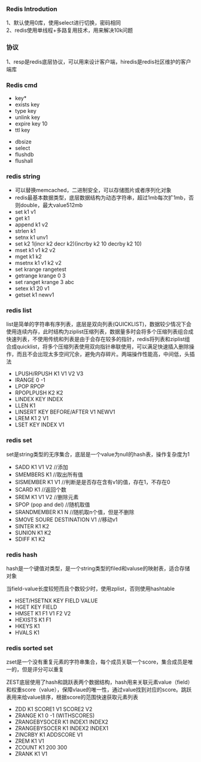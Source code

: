 ### Redis Introdution
1、默认使用0库，使用select进行切换，密码相同<BR>
2、redis使用单线程+多路复用技术，用来解决10k问题<br>

### 协议
1、resp是redis底层协议，可以用来设计客户端，hiredis是redis社区维护的客户端库

### Redis cmd
- key*
- exists key
- type key
- unlink key
- expire key 10
- ttl key

* dbsize
* select
* flushdb
* flushall

### redis string
* 可以替换memcached，二进制安全，可以存储图片或者序列化对象
* redis最基本数据类型，底层数据结构为动态字符串，超过1mb每次扩1mb，否则double，最大value512mb
* set k1 v1
* get k1
* append k1 v2
* strlen k1
* setnx k1 unv1
* set k2 1(incr k2 decr k2)(incrby k2 10  decrby k2 10)
* mset k1 v1 k2 v2
* mget k1 k2
* msetnx k1 v1 k2 v2
* set krange rangetest
* getrange krange 0 3
* set ranget krange 3 abc 
* setex k1 20 v1
* getset k1 newv1

### redis list
list是简单的字符串有序列表，底层是双向列表(QUICKLIST)，数据较少情况下会使用连续内存，此时结构为ziplist压缩列表，数据量多时会将多个压缩列表组合成快速列表，不使用传统和列表是由于会存在较多的指针，redis将列表和ziplist组合成quicklist，将多个压缩列表使用双向指针串联使用，可以满足快速插入删除操作，而且不会出现太多空间冗余，避免内存碎片。两端操作性能高，中间低，头插法 <BR>


- LPUSH/RPUSH  K1 V1 V2 V3
- lRANGE 0 -1
- LPOP RPOP
- RPOPLPUSH K2 K2
- LINDEX KEY INDEX
- LLEN K1
- LINSERT KEY BEFORE/AFTER V1 NEWV1
- LREM K1 2 V1
- LSET KEY INDEX V1


### redis set
set是string类型的无序集合，底层是一个value为null的hash表，操作复杂度为1<BR>
- SADD K1 V1 V2     //添加 
- SMEMBERS K1       //取出所有值
- SISMEMBER K1 V1    //判断是是否存在含有v1的值，存在1，不存在0
- SCARD K1  //返回个数
- SREM K1 V1 V2   //删除元素
- SPOP (pop and del)  //随机取值
- SRANDMEMBER K1 N    //随机取n个值，但是不删除
- SMOVE SOURE DESTINATION V1  //移动v1
- SINTER K1 K2
- SUNION K1 K2
- SDIFF K1 K2


### redis hash
hash是一个键值对类型，是一个string类型的filed和valuse的映射表，适合存储对象

当field-value长度较短而且个数较少时，使用zplist，否则使用hashtable

- HSET/HSETNX KEY FIELD VALUE
- HGET KEY FIELD
- HMSET K1 F1 V1 F2 V2
- HEXISTS K1 F1
- HKEYS K1
- HVALS K1

### redis sorted set
zset是一个没有重复元素的字符串集合，每个成员关联一个score，集合成员是唯一的，但是评分可以重复

ZEST底层使用了hash和跳跃表两个数据结构，hash用来关联元素value（field）和权重score（value），保障vlaue的唯一性，通过value找到对应的score。跳跃表用来给value排序，根据score的范围快速获取元素列表

- ZDD K1 SCORE1 V1 SCORE2 V2
- ZRANGE K1 0 -1 (WITHSCORES)
- ZRANGEBYSOCER K1 INDEX1 INDEX2
- ZRANGEBYSOCER K1 INDEX2 INDEX1
- ZINCRBY K1 ADDSCORE V1
- ZREM K1 V1
- ZCOUNT K1 200 300
- ZRANK K1 V1